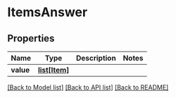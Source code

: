 # ItemsAnswer

## Properties
Name | Type | Description | Notes
------------ | ------------- | ------------- | -------------
**value** | [**list[Item]**](Item.md) |  | 

[[Back to Model list]](../README.md#documentation-for-models) [[Back to API list]](../README.md#documentation-for-api-endpoints) [[Back to README]](../README.md)

